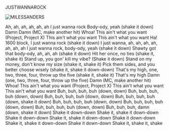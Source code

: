 JUSTWANNAROCK 

![MILESSANDERS](https://images2.minutemediacdn.com/image/upload/c_crop,w_4472,h_2515,x_0,y_379/c_fill,w_912,ar_16:9,f_auto,q_auto,g_auto/images/ImagnImages/mmsport/all_panthers/01j6vwh5spmmmep7bbjc.jpg)

Ah, ah, ah, ah, ah, ah
I just wanna rock
Body-ody, yeah (shake it down)
Damn
Damn (MC, make another hit)
Whoa!
This ain't what you want (Project, Project X)
This ain't what you want
This ain't what you want
Ha! 1600 block, I just wanna rock (shake it down)
I just wanna, ah, ah, ah, ah, ah, ah, ah
I just wanna rock, body-ody, yeah (shake it down)
Shawty got that body-ody, ah, ah, ah (shake it down)
Hit her once, no ties (shake it, shake it)
Stand up, you gon' kill my vibe? (Shake it down)
Stand on my money, don't know my size (shake it, shake it)
Pick them sides, and you better choose wisely (shake it, shake it down-down)
That's my high, one, two, three, four, throw up the five (shake it, shake it)
That's my high
Damn (one, two, three, four, throw up the five)
Damn (MC, make another hit)
Whoa!
This ain't what you want (Project, Project X)
This ain't what you want
This ain't what you want
Buh, buh, buh, buh (down, down)
Buh, buh, buh, buh (down, down)
Buh, buh, buh, buh (down, down)
Buh, buh, buh, buh (down, shake it down)
Buh, buh, buh, buh (down, down)
Buh, buh, buh, buh (down, down)
Buh, buh, buh, buh (down, down)
Buh, buh, buh, damn (down, shake it down)
Shake it down-down
Shake it, shake it down-down
Shake it down-down
Shake it, shake it down-down
Shake it down-down
Shake it, shake it down-down
Shake it down-down
Shake it, shake it, shake
